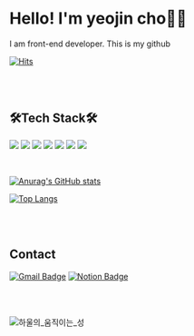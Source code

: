 
<h1> Hello! I'm yeojin cho👋🏻 </h1>

I am front-end developer. 
This is my github

  
  [![Hits](https://hits.seeyoufarm.com/api/count/incr/badge.svg?tab=repositories&url=https%3A%2F%2Fgithub.com%2Fyeojincho&count_bg=%23E9ABFC&title_bg=%23FFA5A5&icon=github.svg&icon_color=%23020202&title=hits&edge_flat=false)](https://hits.seeyoufarm.com)
  

<br><br>

<h2>🛠Tech Stack🛠</h2>
  
  ![](https://img.shields.io/badge/-HTML-red?logo=HTML5)
  ![](https://img.shields.io/badge/-CSS-orange?logo=CSS3)
  ![](https://img.shields.io/badge/-JavaScript-yellow?logo=JavaScript)
  ![](https://img.shields.io/badge/-jQuery-green?logo=jQuery)
  ![](https://img.shields.io/badge/-react-blue?logo=React)
  ![](https://img.shields.io/badge/-Java-blueviolet?logo=Java)
  ![](https://img.shields.io/badge/-MySQL-brightgreen?logo=MySQL)

  
  <br>

  
  

[![Anurag's GitHub stats](https://github-readme-stats.vercel.app/api?username=yeojincho&show_icons=true&theme=dracula)](https://github.com/anuraghazra/github-readme-stats)



[![Top Langs](https://github-readme-stats.vercel.app/api/top-langs/?username=yeojincho&layout=compact)](https://github.com/anuraghazra/github-readme-stats)



<br><br>

<h2>Contact</h2>



[![Gmail Badge](https://img.shields.io/badge/Gmail-d14836?style=square&logo=Gmail&logoColor=white&link=mailto:yeojincho0129@gmail.com)](mailto:yeojincho0129@gmail.com)   [![Notion Badge](https://img.shields.io/badge/Notion-1877f2?style=square&logo=Notion&logoColor=white&link=https://thundering-rayon-efa.notion.site/67d95f91cc7c49929180a7fb52442a73)](https://thundering-rayon-efa.notion.site/67d95f91cc7c49929180a7fb52442a73)



<br><br>
<div>
  
![하울의_움직이는_성](https://user-images.githubusercontent.com/86069422/154220338-12d33e43-01af-4fb6-9568-238c35a01c5b.gif)
  
</div>




